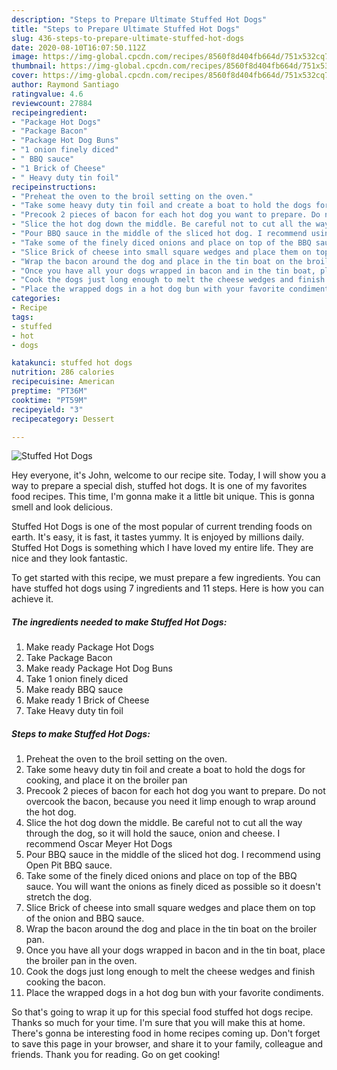 ```yaml
---
description: "Steps to Prepare Ultimate Stuffed Hot Dogs"
title: "Steps to Prepare Ultimate Stuffed Hot Dogs"
slug: 436-steps-to-prepare-ultimate-stuffed-hot-dogs
date: 2020-08-10T16:07:50.112Z
image: https://img-global.cpcdn.com/recipes/8560f8d404fb664d/751x532cq70/stuffed-hot-dogs-recipe-main-photo.jpg
thumbnail: https://img-global.cpcdn.com/recipes/8560f8d404fb664d/751x532cq70/stuffed-hot-dogs-recipe-main-photo.jpg
cover: https://img-global.cpcdn.com/recipes/8560f8d404fb664d/751x532cq70/stuffed-hot-dogs-recipe-main-photo.jpg
author: Raymond Santiago
ratingvalue: 4.6
reviewcount: 27884
recipeingredient:
- "Package Hot Dogs"
- "Package Bacon"
- "Package Hot Dog Buns"
- "1 onion finely diced"
- " BBQ sauce"
- "1 Brick of Cheese"
- " Heavy duty tin foil"
recipeinstructions:
- "Preheat the oven to the broil setting on the oven."
- "Take some heavy duty tin foil and create a boat to hold the dogs for cooking, and place it on the broiler pan"
- "Precook 2 pieces of bacon for each hot dog you want to prepare. Do not overcook the bacon, because you need it limp enough to wrap around the hot dog."
- "Slice the hot dog down the middle. Be careful not to cut all the way through the dog, so it will hold the sauce, onion and cheese. I recommend Oscar Meyer Hot Dogs"
- "Pour BBQ sauce in the middle of the sliced hot dog. I recommend using Open Pit BBQ sauce."
- "Take some of the finely diced onions and place on top of the BBQ sauce. You will want the onions as finely diced as possible so it doesn&#39;t stretch the dog."
- "Slice Brick of cheese into small square wedges and place them on top of the onion and BBQ sauce."
- "Wrap the bacon around the dog and place in the tin boat on the broiler pan."
- "Once you have all your dogs wrapped in bacon and in the tin boat, place the broiler pan in the oven."
- "Cook the dogs just long enough to melt the cheese wedges and finish cooking the bacon."
- "Place the wrapped dogs in a hot dog bun with your favorite condiments."
categories:
- Recipe
tags:
- stuffed
- hot
- dogs

katakunci: stuffed hot dogs 
nutrition: 286 calories
recipecuisine: American
preptime: "PT36M"
cooktime: "PT59M"
recipeyield: "3"
recipecategory: Dessert

---
```



![Stuffed Hot Dogs](https://img-global.cpcdn.com/recipes/8560f8d404fb664d/751x532cq70/stuffed-hot-dogs-recipe-main-photo.jpg)

Hey everyone, it's John, welcome to our recipe site. Today, I will show you a way to prepare a special dish, stuffed hot dogs. It is one of my favorites food recipes. This time, I'm gonna make it a little bit unique. This is gonna smell and look delicious.

Stuffed Hot Dogs is one of the most popular of current trending foods on earth. It's easy, it is fast, it tastes yummy. It is enjoyed by millions daily. Stuffed Hot Dogs is something which I have loved my entire life. They are nice and they look fantastic.




To get started with this recipe, we must prepare a few ingredients. You can have stuffed hot dogs using 7 ingredients and 11 steps. Here is how you can achieve it.

<!--inarticleads1-->

##### The ingredients needed to make Stuffed Hot Dogs:

1. Make ready Package Hot Dogs
1. Take Package Bacon
1. Make ready Package Hot Dog Buns
1. Take 1 onion finely diced
1. Make ready  BBQ sauce
1. Make ready 1 Brick of Cheese
1. Take  Heavy duty tin foil




<!--inarticleads2-->

##### Steps to make Stuffed Hot Dogs:

1. Preheat the oven to the broil setting on the oven.
1. Take some heavy duty tin foil and create a boat to hold the dogs for cooking, and place it on the broiler pan
1. Precook 2 pieces of bacon for each hot dog you want to prepare. Do not overcook the bacon, because you need it limp enough to wrap around the hot dog.
1. Slice the hot dog down the middle. Be careful not to cut all the way through the dog, so it will hold the sauce, onion and cheese. I recommend Oscar Meyer Hot Dogs
1. Pour BBQ sauce in the middle of the sliced hot dog. I recommend using Open Pit BBQ sauce.
1. Take some of the finely diced onions and place on top of the BBQ sauce. You will want the onions as finely diced as possible so it doesn&#39;t stretch the dog.
1. Slice Brick of cheese into small square wedges and place them on top of the onion and BBQ sauce.
1. Wrap the bacon around the dog and place in the tin boat on the broiler pan.
1. Once you have all your dogs wrapped in bacon and in the tin boat, place the broiler pan in the oven.
1. Cook the dogs just long enough to melt the cheese wedges and finish cooking the bacon.
1. Place the wrapped dogs in a hot dog bun with your favorite condiments.




So that's going to wrap it up for this special food stuffed hot dogs recipe. Thanks so much for your time. I'm sure that you will make this at home. There's gonna be interesting food in home recipes coming up. Don't forget to save this page in your browser, and share it to your family, colleague and friends. Thank you for reading. Go on get cooking!
